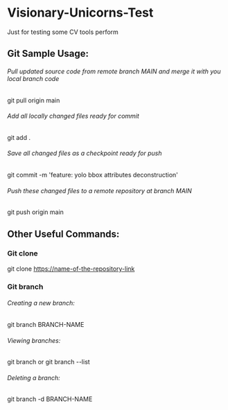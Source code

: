 # Visionary-Unicorns-Test
Just for testing some CV tools perform


## Git Sample Usage:
###### Pull updated source code from remote branch MAIN and merge it with you local branch code
git pull origin main
###### Add all locally changed files ready for commit
git add .
###### Save all changed files as a checkpoint ready for push
git commit -m 'feature: yolo bbox attributes deconstruction'
###### Push these changed files to a remote repository at branch MAIN
git push origin main


## Other Useful Commands:
### Git clone
git clone <https://name-of-the-repository-link>
### Git branch
###### Creating a new branch:
git branch BRANCH-NAME
###### Viewing branches:
git branch or git branch --list
###### Deleting a branch:
git branch -d BRANCH-NAME
